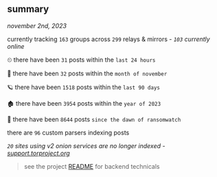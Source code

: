 
## summary
_november 2nd, 2023_

currently tracking `163` groups across `299` relays & mirrors - _`103` currently online_

⏲ there have been `31` posts within the `last 24 hours`

🦈 there have been `32` posts within the `month of november`

🪐 there have been `1518` posts within the `last 90 days`

🏚 there have been `3954` posts within the `year of 2023`

🦕 there have been `8644` posts `since the dawn of ransomwatch`

there are `96` custom parsers indexing posts

_`20` sites using v2 onion services are no longer indexed - [support.torproject.org](https://support.torproject.org/onionservices/v2-deprecation/)_

> see the project [README](https://github.com/joshhighet/ransomwatch#ransomwatch--) for backend technicals
